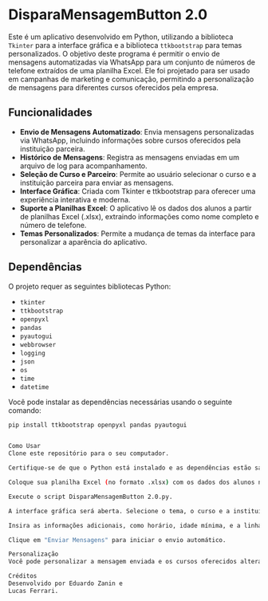 # DisparaMensagemButton 2.0

Este é um aplicativo desenvolvido em Python, utilizando a biblioteca `Tkinter` para a interface gráfica e a biblioteca `ttkbootstrap` para temas personalizados. O objetivo deste programa é permitir o envio de mensagens automatizadas via WhatsApp para um conjunto de números de telefone extraídos de uma planilha Excel. Ele foi projetado para ser usado em campanhas de marketing e comunicação, permitindo a personalização de mensagens para diferentes cursos oferecidos pela empresa.

## Funcionalidades

- **Envio de Mensagens Automatizado**: Envia mensagens personalizadas via WhatsApp, incluindo informações sobre cursos oferecidos pela instituição parceira.
- **Histórico de Mensagens**: Registra as mensagens enviadas em um arquivo de log para acompanhamento.
- **Seleção de Curso e Parceiro**: Permite ao usuário selecionar o curso e a instituição parceira para enviar as mensagens.
- **Interface Gráfica**: Criada com Tkinter e ttkbootstrap para oferecer uma experiência interativa e moderna.
- **Suporte a Planilhas Excel**: O aplicativo lê os dados dos alunos a partir de planilhas Excel (.xlsx), extraindo informações como nome completo e número de telefone.
- **Temas Personalizados**: Permite a mudança de temas da interface para personalizar a aparência do aplicativo.

## Dependências

O projeto requer as seguintes bibliotecas Python:

- `tkinter`
- `ttkbootstrap`
- `openpyxl`
- `pandas`
- `pyautogui`
- `webbrowser`
- `logging`
- `json`
- `os`
- `time`
- `datetime`

Você pode instalar as dependências necessárias usando o seguinte comando:

```bash
pip install ttkbootstrap openpyxl pandas pyautogui


Como Usar
Clone este repositório para o seu computador.

Certifique-se de que o Python está instalado e as dependências estão satisfeitas.

Coloque sua planilha Excel (no formato .xlsx) com os dados dos alunos na mesma pasta do script.

Execute o script DisparaMensagemButton 2.0.py.

A interface gráfica será aberta. Selecione o tema, o curso e a instituição parceira.

Insira as informações adicionais, como horário, idade mínima, e a linha da planilha a partir da qual começar a enviar as mensagens.

Clique em "Enviar Mensagens" para iniciar o envio automático.

Personalização
Você pode personalizar a mensagem enviada e os cursos oferecidos alterando as seções relevantes no código, como o conteúdo da mensagem dentro da função send_messages().

Créditos
Desenvolvido por Eduardo Zanin e
Lucas Ferrari.
